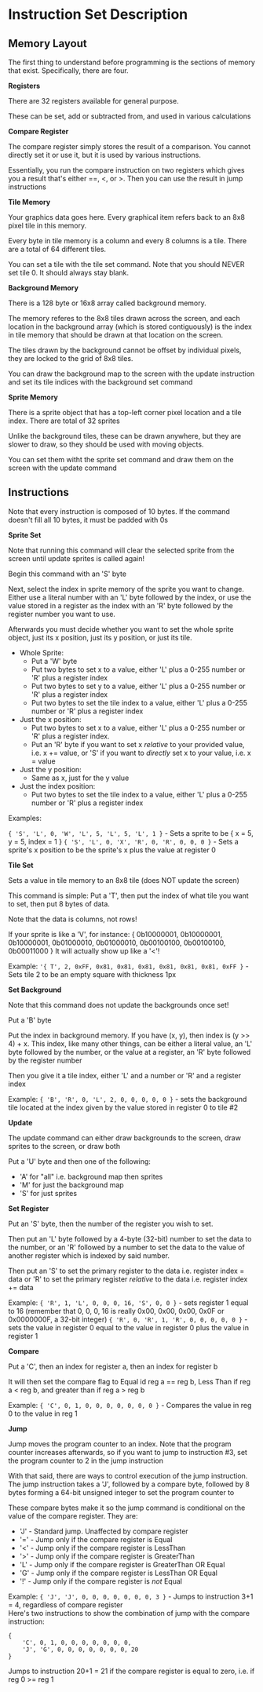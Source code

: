 # Instruction Set Description

## Memory Layout

The first thing to understand before programming is the sections of memory that exist. Specifically, there are four.

__Registers__

There are 32 registers available for general purpose.

These can be set, add or subtracted from, and used in various calculations

__Compare Register__

The compare register simply stores the result of a comparison. You cannot directly set it or use it, but it is used by various instructions.

Essentially, you run the compare instruction on two registers which gives you a result that's either ==, <, or >. Then you can use the result in jump instructions

__Tile Memory__

Your graphics data goes here. Every graphical item refers back to an 8x8 pixel tile in this memory.

Every byte in tile memory is a column and every 8 columns is a tile. There are a total of 64 different tiles.

You can set a tile with the tile set command. Note that you should NEVER set tile 0. It should always stay blank.

__Background Memory__

There is a 128 byte or 16x8 array called background memory.

The memory referes to the 8x8 tiles drawn across the screen, and each location in the background array (which is stored contiguously) is the index in tile memory that should be drawn at that location on the screen.

The tiles drawn by the background cannot be offset by individual pixels, they are locked to the grid of 8x8 tiles.

You can draw the background map to the screen with the update instruction and set its tile indices with the background set command

__Sprite Memory__

There is a sprite object that has a top-left corner pixel location and a tile index. There are total of 32 sprites

Unlike the background tiles, these can be drawn anywhere, but they are slower to draw, so they should be used with moving objects.

You can set them witht the sprite set command and draw them on the screen with the update command

## Instructions

Note that every instruction is composed of 10 bytes. If the command doesn't fill all 10 bytes, it must be padded with 0s

__Sprite Set__

Note that running this command will clear the selected sprite from the screen until update sprites is called again!

Begin this command with an 'S' byte

Next, select the index in sprite memory of the sprite you want to change. Either use a literal number with an 'L' byte followed by the index, or use the value stored in a register as the index with an 'R' byte followed by the register number you want to use.

Afterwards you must decide whether you want to set the whole sprite object, just its x position, just its y position, or just its tile.

* Whole Sprite:
  - Put a 'W' byte
  - Put two bytes to set x to a value, either 'L' plus a 0-255 number or 'R' plus a register index
  - Put two bytes to set y to a value, either 'L' plus a 0-255 number or 'R' plus a register index
  - Put two bytes to set the tile index to a value, either 'L' plus a 0-255 number or 'R' plus a register index
* Just the x position:
  - Put two bytes to set x to a value, either 'L' plus a 0-255 number or 'R' plus a register index.
  - Put an 'R' byte if you want to set x *relative* to your provided value, i.e. x += value, or 'S' if you want to *directly* set x to your value, i.e. x = value
* Just the y position:
  - Same as x, just for the y value
* Just the index position:
  - Put two bytes to set the tile index to a value, either 'L' plus a 0-255 number or 'R' plus a register index

Examples:

`{ 'S', 'L', 0, 'W', 'L', 5, 'L', 5, 'L', 1 }` - Sets a sprite to be { x = 5, y = 5, index = 1 }
`{ 'S', 'L', 0, 'X', 'R', 0, 'R', 0, 0, 0 }` - Sets a sprite's x position to be the sprite's x plus the value at register 0

__Tile Set__

Sets a value in tile memory to an 8x8 tile (does NOT update the screen)

This command is simple: Put a 'T', then put the index of what tile you want to set, then put 8 bytes of data.

Note that the data is columns, not rows!

If your sprite is like a 'V', for instance:
{
    0b10000001,
    0b10000001,
    0b10000001,
    0b01000010,
    0b01000010,
    0b00100100,
    0b00100100,
    0b00011000
}
It will actually show up like a '<'!

Example:
`'{ T', 2, 0xFF, 0x81, 0x81, 0x81, 0x81, 0x81, 0x81, 0xFF }` - Sets tile 2 to be an empty square with thickness 1px

__Set Background__

Note that this command does not update the backgrounds once set!

Put a 'B' byte

Put the index in background memory. If you have (x, y), then index is (y >> 4) + x. This index, like many other things, can be either a literal value, an 'L' byte followed by the number, or the value at a register, an 'R' byte followed by the register number

Then you give it a tile index, either 'L' and a number or 'R' and a register index

Example:
`{ 'B', 'R', 0, 'L', 2, 0, 0, 0, 0, 0 }` - sets the background tile located at the index given by the value stored in register 0 to tile #2

__Update__

The update command can either draw backgrounds to the screen, draw sprites to the screen, or draw both

Put a 'U' byte and then one of the following:
 - 'A' for "all" i.e. background map then sprites
 - 'M' for just the background map
 - 'S' for just sprites

__Set Register__

Put an 'S' byte, then the number of the register you wish to set.

Then put an 'L' byte followed by a 4-byte (32-bit) number to set the data to the number, or an 'R' followed by a number to set the data to the value of another register which is indexed by said number.

Then put an 'S' to set the primary register to the data i.e. register index = data or 'R' to set the primary register *relative* to the data i.e. register index += data

Example:
`{ 'R', 1, 'L', 0, 0, 0, 16, 'S', 0, 0 }` - sets register 1 equal to 16 (remember that 0, 0, 0, 16 is really 0x00, 0x00, 0x00, 0x0F or 0x0000000F, a 32-bit integer)
`{ 'R', 0, 'R', 1, 'R', 0, 0, 0, 0, 0 }` - sets the value in register 0 equal to the value in register 0 plus the value in register 1

__Compare__

Put a 'C', then an index for register a, then an index for register b

It will then set the compare flag to Equal id reg a == reg b, Less Than if reg a \< reg b, and greater than if reg a \> reg b

Example:
`{ 'C', 0, 1, 0, 0, 0, 0, 0, 0, 0 }` - Compares the value in reg 0 to the value in reg 1

__Jump__

Jump moves the program counter to an index. Note that the program counter increases afterwards, so if you want to jump to instruction #3, set the program counter to 2 in the jump instruction

With that said, there are ways to control execution of the jump instruction. The jump instruction takes a 'J', followed by a compare byte, followed by 8 bytes forming a 64-bit unsigned integer to set the program counter to

These compare bytes make it so the jump command is conditional on the value of the compare register. They are:
- 'J' - Standard jump. Unaffected by compare register
- '=' - Jump only if the compare register is Equal
- '\<' - Jump only if the compare register is LessThan
- '\>' - Jump only if the compare register is GreaterThan
- 'L' - Jump only if the compare register is GreaterThan OR Equal
- 'G' - Jump only if the compare register is LessThan OR Equal
- '!' - Jump only if the compare register is *not* Equal

Example:
`{ 'J', 'J', 0, 0, 0, 0, 0, 0, 0, 3 }` - Jumps to instruction 3+1 = 4, regardless of compare register
<br>
Here's two instructions to show the combination of jump with the compare instruction:
```
{
    'C', 0, 1, 0, 0, 0, 0, 0, 0, 0,
    'J', 'G', 0, 0, 0, 0, 0, 0, 0, 20
}
```
Jumps to instruction 20+1 = 21 if the compare register is equal to zero, i.e. if reg 0 >= reg 1
